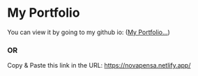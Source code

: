 # My Portfolio
You can view it by going to my github io: ([My Portfolio...](https://christian-regnante.github.io/))

### OR
Copy & Paste this link in the URL: https://novapensa.netlify.app/
